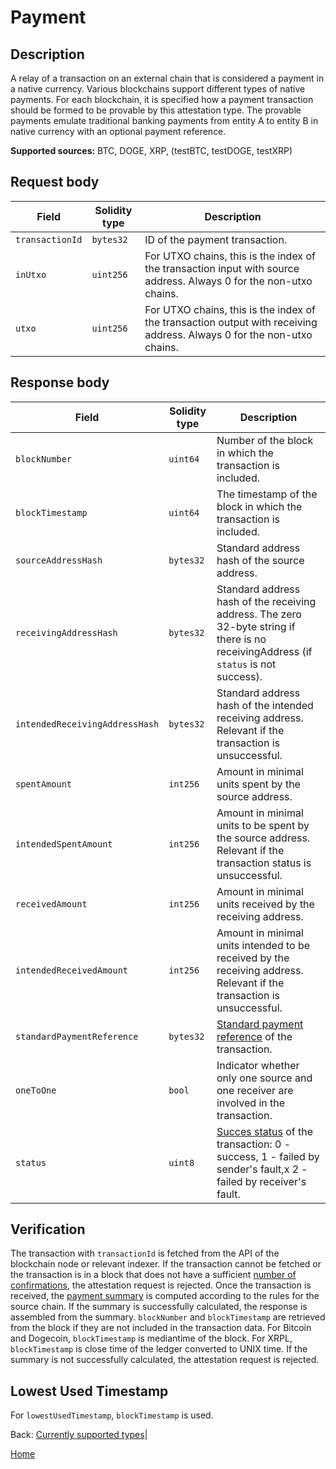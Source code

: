# Payment

## Description

A relay of a transaction on an external chain that is considered a payment in a native currency.
Various blockchains support different types of native payments. For each blockchain, it is specified how a payment
transaction should be formed to be provable by this attestation type.
The provable payments emulate traditional banking payments from entity A to entity B in native currency with an optional payment reference.

**Supported sources:** BTC, DOGE, XRP, (testBTC, testDOGE, testXRP)

## Request body

| Field           | Solidity type | Description                                                                                                            |
| --------------- | ------------- | ---------------------------------------------------------------------------------------------------------------------- |
| `transactionId` | `bytes32`     | ID of the payment transaction.                                                                                         |
| `inUtxo`        | `uint256`     | For UTXO chains, this is the index of the transaction input with source address. Always 0 for the non-utxo chains.     |
| `utxo`          | `uint256`     | For UTXO chains, this is the index of the transaction output with receiving address. Always 0 for the non-utxo chains. |

## Response body

| Field                          | Solidity type | Description                                                                                                                                                                                     |
| ------------------------------ | ------------- | ----------------------------------------------------------------------------------------------------------------------------------------------------------------------------------------------- |
| `blockNumber`                  | `uint64`      | Number of the block in which the transaction is included.                                                                                                                                       |
| `blockTimestamp`               | `uint64`      | The timestamp of the block in which the transaction is included.                                                                                                                                |
| `sourceAddressHash`            | `bytes32`     | Standard address hash of the source address.                                                                                                                                                    |
| `receivingAddressHash`         | `bytes32`     | Standard address hash of the receiving address. The zero 32-byte string if there is no receivingAddress (if `status` is not success).                                                           |
| `intendedReceivingAddressHash` | `bytes32`     | Standard address hash of the intended receiving address. Relevant if the transaction is unsuccessful.                                                                                           |
| `spentAmount`                  | `int256`      | Amount in minimal units spent by the source address.                                                                                                                                            |
| `intendedSpentAmount`          | `int256`      | Amount in minimal units to be spent by the source address. Relevant if the transaction status is unsuccessful.                                                                                  |
| `receivedAmount`               | `int256`      | Amount in minimal units received by the receiving address.                                                                                                                                      |
| `intendedReceivedAmount`       | `int256`      | Amount in minimal units intended to be received by the receiving address. Relevant if the transaction is unsuccessful.                                                                          |
| `standardPaymentReference`     | `bytes32`     | [Standard payment reference](/specs/attestations/external-chains/standardPaymentReference.md) of the transaction.                                                                               |
| `oneToOne`                     | `bool`        | Indicator whether only one source and one receiver are involved in the transaction.                                                                                                             |
| `status`                       | `uint8`       | [Succes status](/specs/attestations/external-chains/transactions.md#transaction-success-status) of the transaction: 0 - success, 1 - failed by sender's fault,x 2 - failed by receiver's fault. |

## Verification

The transaction with `transactionId` is fetched from the API of the blockchain node or relevant indexer.
If the transaction cannot be fetched or the transaction is in a block that does not have a sufficient [number of confirmations](/specs/attestations/configs.md#finalityconfirmation), the attestation request is rejected.
Once the transaction is received, the [payment summary](/specs/attestations/external-chains/transactions.md#payment-summary) is computed according to the rules for the source chain.
If the summary is successfully calculated, the response is assembled from the summary.
`blockNumber` and `blockTimestamp` are retrieved from the block if they are not included in the transaction data.
For Bitcoin and Dogecoin, `blockTimestamp` is mediantime of the block.
For XRPL, `blockTimestamp` is close time of the ledger converted to UNIX time.
If the summary is not successfully calculated, the attestation request is rejected.

## Lowest Used Timestamp

For `lowestUsedTimestamp`, `blockTimestamp` is used.

Back: [Currently supported types](/specs/attestations/active-types.md)|

[Home](/README.md)
